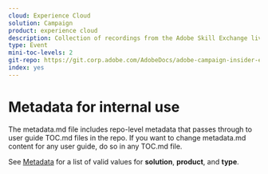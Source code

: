 ```yaml
---
cloud: Experience Cloud
solution: Campaign
product: experience cloud
description: Collection of recordings from the Adobe Skill Exchange live-streamed events.
type: Event
mini-toc-levels: 2
git-repo: https://git.corp.adobe.com/AdobeDocs/adobe-campaign-insider-events.en
index: yes
---
```


# Metadata for internal use

The metadata.md file includes repo-level metadata that passes through to user guide TOC.md files in the repo. If you want to change metadata.md content for any user guide, do so in any TOC.md file.

See [Metadata](https://experienceleague.adobe.com/docs/authoring-guide-exl/using/editing/user-guide-setup/metadata.html?lang=en) for a list of valid values for **solution**, **product**, and **type**.
